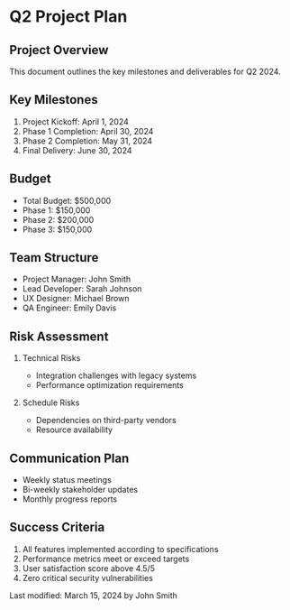 # Q2 Project Plan

## Project Overview
This document outlines the key milestones and deliverables for Q2 2024.

## Key Milestones
1. Project Kickoff: April 1, 2024
2. Phase 1 Completion: April 30, 2024
3. Phase 2 Completion: May 31, 2024
4. Final Delivery: June 30, 2024

## Budget
- Total Budget: $500,000
- Phase 1: $150,000
- Phase 2: $200,000
- Phase 3: $150,000

## Team Structure
- Project Manager: John Smith
- Lead Developer: Sarah Johnson
- UX Designer: Michael Brown
- QA Engineer: Emily Davis

## Risk Assessment
1. Technical Risks
   - Integration challenges with legacy systems
   - Performance optimization requirements
   
2. Schedule Risks
   - Dependencies on third-party vendors
   - Resource availability

## Communication Plan
- Weekly status meetings
- Bi-weekly stakeholder updates
- Monthly progress reports

## Success Criteria
1. All features implemented according to specifications
2. Performance metrics meet or exceed targets
3. User satisfaction score above 4.5/5
4. Zero critical security vulnerabilities

Last modified: March 15, 2024 by John Smith 